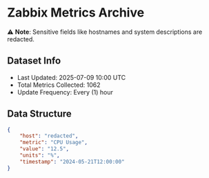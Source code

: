 # Zabbix Metrics Archive

⚠️ **Note**: Sensitive fields like hostnames and system descriptions are redacted.

## Dataset Info
- Last Updated: 2025-07-09 10:00 UTC
- Total Metrics Collected: 1062
- Update Frequency: Every (1) hour

## Data Structure
```json
{
    "host": "redacted",
    "metric": "CPU Usage",
    "value": "12.5",
    "units": "%",
    "timestamp": "2024-05-21T12:00:00"
}
```
